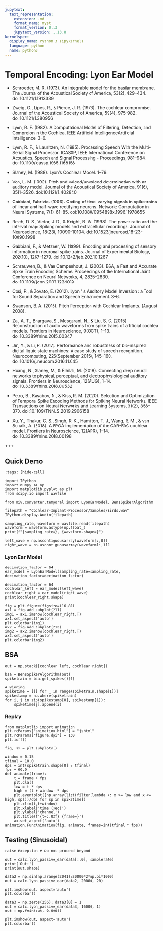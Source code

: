 ```yaml
---
jupytext:
  text_representation:
    extension: .md
    format_name: myst
    format_version: 0.13
    jupytext_version: 1.13.8
kernelspec:
  display_name: Python 3 (ipykernel)
  language: python
  name: python3
---
```


# Temporal Encoding: Lyon Ear Model

- Schroeder, M. R. (1973). An integrable model for the basilar membrane. The Journal of the Acoustical Society of America, 53(2), 429–434. doi:10.1121/1.1913339
- Zweig, G., Lipes, R., & Pierce, J. R. (1976). The cochlear compromise. Journal of the Acoustical Society of America, 59(4), 975–982. doi:10.1121/1.380956
- Lyon, R. F. (1982). A Computational Model of Filtering, Detection, and Compreion in the Cochlea. IEEE Artificial IntelligenceArtificial Intelligence, 3–6.
- Lyon, R. F., & Lauritzen, N. (1985). Processing Speech With the Multi-Serial Signal Processor. ICASSP, IEEE International Conference on Acoustics, Speech and Signal Processing - Proceedings, 981–984. doi:10.1109/icassp.1985.1168158
- Slaney, M. (1988). Lyon’s Cochlear Model. 1–79.
- Van, L. M. (1992). Pitch and voiced/unvoiced determination with an auditory model. Journal of the Acoustical Society of America, 91(6), 3511–3526. doi:10.1121/1.402840
- Gabbiani, Fabrizio. (1996). Coding of time-varying signals in spike trains of linear and half-wave rectifying neurons. Network: Computation in Neural Systems, 7(1), 61–85. doi:10.1080/0954898x.1996.11978655
- Reich, D. S., Victor, J. D., & Knight, B. W. (1998). The power ratio and the interval map: Spiking models and extracellular recordings. Journal of Neuroscience, 18(23), 10090–10104. doi:10.1523/jneurosci.18-23-10090.1998
- Gabbiani, F., & Metzner, W. (1999). Encoding and processing of sensory information in neuronal spike trains. Journal of Experimental Biology, 202(10), 1267–1279. doi:10.1242/jeb.202.10.1267
- Schrauwen, B., & Van Campenhout, J. (2003). BSA, a Fast and Accurate Spike Train Encoding Scheme. Proceedings of the International Joint Conference on Neural Networks, 4, 2825–2830. doi:10.1109/ijcnn.2003.1224019
- Cosi, P., & Zovato, E. (2012). Lyon ’ s Auditory Model Inversion : a Tool for Sound Separation and Speech Enhancement. 3–6.
- Swanson, B. A. (2015). Pitch Perception with Cochlear Implants. (August 2008).
- Zai, A. T., Bhargava, S., Mesgarani, N., & Liu, S. C. (2015). Reconstruction of audio waveforms from spike trains of artificial cochlea models. Frontiers in Neuroscience, 9(OCT), 1–13. doi:10.3389/fnins.2015.00347
- Jin, Y., & Li, P. (2017). Performance and robustness of bio-inspired digital liquid state machines: A case study of speech recognition. Neurocomputing, 226(September 2015), 145–160. doi:10.1016/j.neucom.2016.11.045
- Huang, N., Slaney, M., & Elhilali, M. (2018). Connecting deep neural networks to physical, perceptual, and electrophysiological auditory signals. Frontiers in Neuroscience, 12(AUG), 1–14. doi:10.3389/fnins.2018.00532
- Petro, B., Kasabov, N., & Kiss, R. M. (2020). Selection and Optimization of Temporal Spike Encoding Methods for Spiking Neural Networks. IEEE Transactions on Neural Networks and Learning Systems, 31(2), 358–370. doi:10.1109/TNNLS.2019.2906158

- Xu, Y., Thakur, C. S., Singh, R. K., Hamilton, T. J., Wang, R. M., & van Schaik, A. (2018). A FPGA implementation of the CAR-FAC cochlear model. Frontiers in Neuroscience, 12(APR), 1–14. doi:10.3389/fnins.2018.00198

+++

## Quick Demo

```{code-cell} ipython3
:tags: [hide-cell]

import IPython
import numpy as np
import matplotlib.pyplot as plt
from scipy.io import wavfile
```

```{code-cell} ipython3
from miv.converter.temporal import LyonEarModel, BensSpikerAlgorithm
```

```{code-cell} ipython3
filepath = "Cochlear-Implant-Processor/Samples/Birds.wav"
IPython.display.Audio(filepath)
```

```{code-cell} ipython3
sampling_rate, waveform = wavfile.read(filepath)
waveform = waveform.astype(np.float_)
print(f"{sampling_rate=}, {waveform.shape=}")

left_wave = np.ascontiguousarray(waveform[:,0])
right_wave = np.ascontiguousarray(waveform[:,1])
```

### Lyon Ear Model

```{code-cell} ipython3
decimation_factor = 64
ear_model = LyonEarModel(sampling_rate=sampling_rate, decimation_factor=decimation_factor)
```

```{code-cell} ipython3
decimation_factor = 64
cochlear_left = ear_model(left_wave)
cochlear_right = ear_model(right_wave)
print(cochlear_right.shape)
```

```{code-cell} ipython3
fig = plt.figure(figsize=(16,8))
ax1 = fig.add_subplot(211)
img1 = ax1.imshow(cochlear_right.T)
ax1.set_aspect('auto')
plt.colorbar(img1)
ax2 = fig.add_subplot(212)
img2 = ax2.imshow(cochlear_right.T)
ax2.set_aspect('auto')
plt.colorbar(img2)
```

## BSA

```{code-cell} ipython3
out = np.stack([cochlear_left, cochlear_right])
```

```{code-cell} ipython3
bsa = BensSpikerAlgorithm(out)
spiketrain = bsa.get_spikes()[0]
```

```{code-cell} ipython3
# Binning
spiketime = [[] for _ in range(spiketrain.shape[1])]
spikestamp = np.where(spiketrain)
for i, j in zip(spikestamp[0], spikestamp[1]):
    spiketime[j].append(i)
```

### Replay

```{code-cell} ipython3
from matplotlib import animation
plt.rcParams["animation.html"] = "jshtml"
plt.rcParams["figure.dpi"] = 150
plt.ioff()
```

```{code-cell} ipython3
fig, ax = plt.subplots()

window = 0.15
tfinal = 10.0
dps = int(spiketrain.shape[0] / tfinal)
fps = 60.0
def animate(frame):
    t = frame / fps
    plt.cla()
    low = t * dps
    high = (t + window) * dps
    plt.eventplot([np.array(list(filter(lambda x: x >= low and x <= high, sp)))/dps for sp in spiketime])
    plt.xlim(t,t+window)
    plt.xlabel('time (sec)')
    plt.ylabel('channel')
    plt.title(f'{t=:.02f} {frame=}')
    ax.set_aspect('auto')
animation.FuncAnimation(fig, animate, frames=int(tfinal * fps))
```

## Testing (Sinusoidal)

```{code-cell} ipython3
raise Exception # Do not proceed beyond
```

```{code-cell} ipython3
out = calc.lyon_passive_ear(data[:,0], samplerate)
print('Out:')
print(out.shape)
```

```{code-cell} ipython3
data2 = np.sin(np.arange(2041)/20000*2*np.pi*1000)
out = calc.lyon_passive_ear(data2, 20000, 20)
```

```{code-cell} ipython3
plt.imshow(out, aspect='auto')
plt.colorbar()
```

```{code-cell} ipython3
data3 = np.zeros(256); data3[0] = 1
out = calc.lyon_passive_ear(data3, 16000, 1)
out = np.fmin(out, 0.0004)
```

```{code-cell} ipython3
plt.imshow(out, aspect='auto')
plt.colorbar()
```

```{code-cell} ipython3

```
